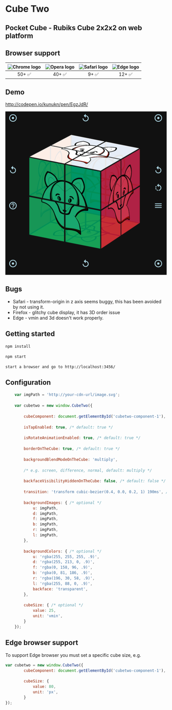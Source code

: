 # Cube Two

## Pocket Cube - Rubiks Cube 2x2x2 on web platform


## Browser support

| <img src="https://cdnjs.cloudflare.com/ajax/libs/browser-logos/37.2.0/archive/chrome-android_18-36/chrome-android_18-36_128x128.png" width="48px" height="48px" alt="Chrome logo"> | <img src="https://cdnjs.cloudflare.com/ajax/libs/browser-logos/37.2.0/archive/opera_10-14/opera_10-14_128x128.png" width="48px" height="48px" alt="Opera logo"> | <img src="https://cdnjs.cloudflare.com/ajax/libs/browser-logos/37.2.0/archive/safari_1-7/safari_1-7_128x128.png" width="48px" height="48px" alt="Safari logo"> |  <img src="https://cdnjs.cloudflare.com/ajax/libs/browser-logos/37.2.0/edge/edge_128x128.png" width="48px" height="48px" alt="Edge logo"> 
|:---:|:---:|:---:|:---:|
| 50+ ✅ | 40+ ✅ | 9+ ✅ |12+ ✅ |


## Demo

http://codepen.io/kunukn/pen/EgzJdR/

![demo](/demo/pocket-cube.gif?raw=true)



## Bugs

* Safari - transform-origin in z axis seems buggy, this has been avoided by not using it.
* Firefox - glitchy cube display, it has 3D order issue
* Edge - vmin and 3d doesn't work properly.

## Getting started
```
npm install

npm start

start a browser and go to http://localhost:3456/
```
## Configuration
```javascript
    var imgPath = 'http://your-cdn-url/image.svg';

    var cubetwo = new window.CubeTwo({
    
        cubeComponent: document.getElementById('cubetwo-component-1'), /* required */
        
        isTapEnabled: true, /* default: true */
        
        isRotateAnimationEnabled: true, /* default: true */
        
        borderOnTheCube: true, /* default: true */
        
        backgroundBlendModeOnTheCube: 'multiply', 
        
        /* e.g. screen, difference, normal, default: multiply */
        
        backfaceVisibilityHiddenOnTheCube: false, /* default: false */
        
        transition: 'transform cubic-bezier(0.4, 0.0, 0.2, 1) 190ms', /* optional */
        
        backgroundImages: { /* optional */
            u: imgPath,
            d: imgPath,
            f: imgPath,
            b: imgPath,
            r: imgPath,
            l: imgPath,
        },
        
        backgroundColors: { /* optional */
            u: 'rgba(255, 255, 255, .9)',
            d: 'rgba(255, 213, 0, .9)',
            f: 'rgba(0, 158, 96, .9)',
            b: 'rgba(0, 81, 186, .9)',
            r: 'rgba(196, 30, 58, .9)',
            l: 'rgba(255, 88, 0, .9)',
            backface: 'transparent',
        },
        
        cubeSize: { /* optional */
            value: 25,
            unit: 'vmin',
        }
    });
```

## Edge browser support

To support Edge browser you must set a specific cube size, e.g.

```javascript
var cubetwo = new window.CubeTwo({
        cubeComponent: document.getElementById('cubetwo-component-1'),        
        
        cubeSize: {
            value: 80,
            unit: 'px',
        }
});
```

